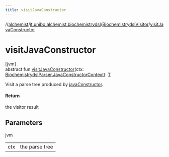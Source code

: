 ```yaml
---
title: visitJavaConstructor
---
```

//[alchemist](../../../index.html)/[it.unibo.alchemist.biochemistrydsl](../index.html)/[BiochemistrydslVisitor](index.html)/[visitJavaConstructor](visit-java-constructor.html)



# visitJavaConstructor



[jvm]\
abstract fun [visitJavaConstructor](visit-java-constructor.html)(ctx: [BiochemistrydslParser.JavaConstructorContext](../-biochemistrydsl-parser/-java-constructor-context/index.html)): [T](../../it.unibo.alchemist.model.implementations.reactions/-chemical-reaction/index.html)



Visit a parse tree produced by [javaConstructor](../-biochemistrydsl-parser/java-constructor.html).



#### Return



the visitor result



## Parameters


jvm

| | |
|---|---|
| ctx | the parse tree |




